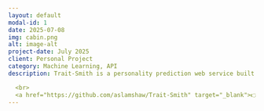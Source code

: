 ```yaml
---
layout: default
modal-id: 1
date: 2025-07-08
img: cabin.png
alt: image-alt
project-date: July 2025
client: Personal Project
category: Machine Learning, API
description: Trait-Smith is a personality prediction web service built using FastAPI and a custom ML pipeline. It uses behavioral inputs to predict personality types via a stacked ensemble model combining Random Forest, XGBoost, SVM, and Gradient Boosting, with Logistic Regression as the meta-learner. Feature engineering, encoding, selection, and pipeline automation were implemented from scratch.

  <br>
  <a href="https://github.com/aslamshaw/Trait-Smith" target="_blank">👉 View on GitHub</a>
---
```


